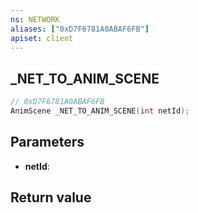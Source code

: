 ```yaml
---
ns: NETWORK
aliases: ["0xD7F6781A0ABAF6FB"]
apiset: client
---
```

## _NET_TO_ANIM_SCENE

```c
// 0xD7F6781A0ABAF6FB
AnimScene _NET_TO_ANIM_SCENE(int netId);
```


## Parameters
* **netId**:

## Return value